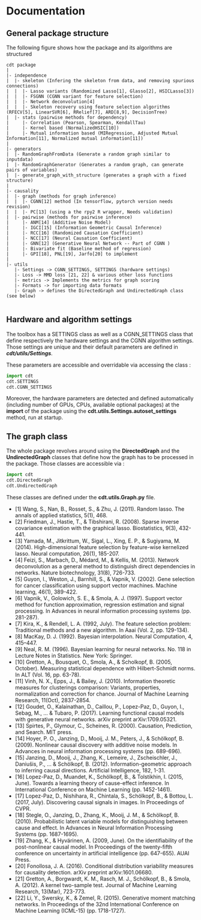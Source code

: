 # Documentation


## General package structure
The following figure shows how the package and its algorithms are structured


```
cdt package
|
|- independence
|  |- skeleton (Infering the skeleton from data, and removing spurious connections)
|  |  |- Lasso variants (Randomized Lasso[1], Glasso[2], HSICLasso[3])
|  |  |- FSGNN (CGNN variant for feature selection)
|  |  |- Network deconvolution[4]
|  |  |- Skeleton recovery using feature selection algorithms (RFECV[5], LinearSVR[6], RRelief[7], ARD[8,9], DecisionTree)
|  |- stats (pairwise methods for dependency)
|     |- Correlation (Pearson, Spearman, KendallTau)
|     |- Kernel based (NormalizedHSIC[10])
|     |- Mutual information based (MIRegression, Adjusted Mutual Information[11], Normalized mutual information[11])
|
|- generators
|  |- RandomGraphFromData (Generate a random graph similar to inputdata)
|  |- RandomGraphGenerator (Generates a random graph, can generate pairs of variables)
|  |- generate_graph_with_structure (generates a graph with a fixed structure)
|
|- causality
|  |- graph (methods for graph inference)
|  |  |- CGNN[12] method (In tensorflow, pytorch version needs revision)
|  |  |- PC[13] (using a the rpy2 R wrapper, Needs validation)
|  |- pairwise (methods for pairwise inference)
|     |- ANM[14] (Additive Noise Model)
|     |- IGCI[15] (Information Geometric Causal Inference)
|     |- RCC[16] (Randomized Causation Coefficient)
|     |- NCC[17] (Neural Causation Coefficient)
|     |- GNN[12] (Generative Neural Network -- Part of CGNN )
|     |- Bivariate fit (Baseline method of regression)
|     |- GPI[18], PNL[19], Jarfo[20] to implement
|
|- utils
   |- Settings -> CGNN_SETTINGS, SETTINGS (hardware settings)
   |- Loss -> MMD loss [21, 22] & various other loss functions
   |- metrics -> Implements the metrics for graph scoring
   |- Formats -> for importing data formats
   |- Graph -> defines the DirectedGraph and UndirectedGraph class (see below)


```

## Hardware and algorithm settings
The toolbox has a SETTINGS class as well as a CGNN_SETTINGS class that define respectively the hardware settings and the CGNN algorithm settings. Those settings are unique and their default parameters are defined in **_cdt/utils/Settings_**. 

These parameters are accessible and overridable via accessing the class : 

```python
import cdt
cdt.SETTINGS
cdt.CGNN_SETTINGS
```

Moreover, the hardware parameters are detected and defined automatically (including number of GPUs, CPUs, available optional packages) at the **import** of the package using the **cdt.utils.Settings.autoset_settings** method, run at startup. 

## The graph class
The whole package revolves around using the **DirectedGraph** and the **UndirectedGraph** classes that define how the graph has to be processed in the package. Those classes are accessible via :

```python
import cdt
cdt.DirectedGraph
cdt.UndirectedGraph
```
These classes are defined under the **cdt.utils.Graph.py** file. 


- [1] Wang, S., Nan, B., Rosset, S., & Zhu, J. (2011). Random lasso. The annals of applied statistics, 5(1), 468. 
- [2] Friedman, J., Hastie, T., & Tibshirani, R. (2008). Sparse inverse covariance estimation with the graphical lasso. Biostatistics, 9(3), 432-441. 
- [3] Yamada, M., Jitkrittum, W., Sigal, L., Xing, E. P., & Sugiyama, M. (2014). High-dimensional feature selection by feature-wise kernelized lasso. Neural computation, 26(1), 185-207. 
- [4] Feizi, S., Marbach, D., Médard, M., & Kellis, M. (2013). Network deconvolution as a general method to distinguish direct dependencies in networks. Nature biotechnology, 31(8), 726-733. 
- [5] Guyon, I., Weston, J., Barnhill, S., & Vapnik, V. (2002). Gene selection for cancer classification using support vector machines. Machine learning, 46(1), 389-422. 
- [6] Vapnik, V., Golowich, S. E., & Smola, A. J. (1997). Support vector method for function approximation, regression estimation and signal processing. In Advances in neural information processing systems (pp. 281-287).  
- [7] Kira, K., & Rendell, L. A. (1992, July). The feature selection problem: Traditional methods and a new algorithm. In Aaai (Vol. 2, pp. 129-134). 
- [8] MacKay,  D.  J.  (1992). Bayesian interpolation. Neural Computation, 4, 415–447. 
- [9] Neal, R. M. (1996). Bayesian learning for neural networks. No. 118 in Lecture Notes in Statistics. New York: Springer. 
- [10] Gretton, A., Bousquet, O., Smola, A., & Scholkopf, B. (2005, October). Measuring statistical dependence with Hilbert-Schmidt norms. In ALT (Vol. 16, pp. 63-78). 
- [11] Vinh, N. X., Epps, J., & Bailey, J. (2010). Information theoretic measures for clusterings comparison: Variants, properties, normalization and correction for chance. Journal of Machine Learning Research, 11(Oct), 2837-2854. 
- [12] Goudet, O., Kalainathan, D., Caillou, P., Lopez-Paz, D., Guyon, I., Sebag, M., ... & Tubaro, P. (2017). Learning functional causal models with generative neural networks. arXiv preprint arXiv:1709.05321. 
- [13] Spirtes, P., Glymour, C., Scheines, R. (2000). Causation, Prediction, and Search. MIT press.  
- [14] Hoyer, P. O., Janzing, D., Mooij, J. M., Peters, J., & Schölkopf, B. (2009). Nonlinear causal discovery with additive noise models. In Advances in neural information processing systems (pp. 689-696). 
- [15] Janzing, D., Mooij, J., Zhang, K., Lemeire, J., Zscheischler, J., Daniušis, P., ... & Schölkopf, B. (2012). Information-geometric approach to inferring causal directions. Artificial Intelligence, 182, 1-31. 
- [16] Lopez-Paz, D., Muandet, K., Schölkopf, B., & Tolstikhin, I. (2015, June). Towards a learning theory of cause-effect inference. In International Conference on Machine Learning (pp. 1452-1461).  
- [17] Lopez-Paz, D., Nishihara, R., Chintala, S., Schölkopf, B., & Bottou, L. (2017, July). Discovering causal signals in images. In Proceedings of CVPR.  
- [18] Stegle, O., Janzing, D., Zhang, K., Mooij, J. M., & Schölkopf, B. (2010). Probabilistic latent variable models for distinguishing between cause and effect. In Advances in Neural Information Processing Systems (pp. 1687-1695). 
- [19] Zhang, K., & Hyvärinen, A. (2009, June). On the identifiability of the post-nonlinear causal model. In Proceedings of the twenty-fifth conference on uncertainty in artificial intelligence (pp. 647-655). AUAI Press. 
- [20] Fonollosa, J. A. (2016). Conditional distribution variability measures for causality detection. arXiv preprint arXiv:1601.06680. 
- [21] Gretton, A., Borgwardt, K. M., Rasch, M. J., Schölkopf, B., & Smola, A. (2012). A kernel two-sample test. Journal of Machine Learning Research, 13(Mar), 723-773. 
- [22] Li, Y., Swersky, K., & Zemel, R. (2015). Generative moment matching networks. In Proceedings of the 32nd International Conference on Machine Learning (ICML-15) (pp. 1718-1727).  

